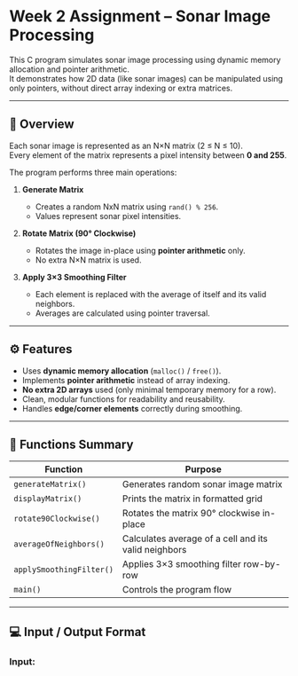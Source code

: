 # Week 2 Assignment – Sonar Image Processing

This C program simulates sonar image processing using dynamic memory allocation and pointer arithmetic.  
It demonstrates how 2D data (like sonar images) can be manipulated using only pointers, without direct array indexing or extra matrices.

---

## 🧭 Overview

Each sonar image is represented as an N×N matrix (2 ≤ N ≤ 10).  
Every element of the matrix represents a pixel intensity between **0 and 255**.

The program performs three main operations:

1. **Generate Matrix**  
   - Creates a random NxN matrix using `rand() % 256`.  
   - Values represent sonar pixel intensities.

2. **Rotate Matrix (90° Clockwise)**  
   - Rotates the image in-place using **pointer arithmetic** only.  
   - No extra N×N matrix is used.

3. **Apply 3×3 Smoothing Filter**  
   - Each element is replaced with the average of itself and its valid neighbors.  
   - Averages are calculated using pointer traversal.

---

## ⚙️ Features

- Uses **dynamic memory allocation** (`malloc()` / `free()`).
- Implements **pointer arithmetic** instead of array indexing.
- **No extra 2D arrays** used (only minimal temporary memory for a row).
- Clean, modular functions for readability and reusability.
- Handles **edge/corner elements** correctly during smoothing.

---

## 🧩 Functions Summary

| Function | Purpose |
|-----------|----------|
| `generateMatrix()` | Generates random sonar image matrix |
| `displayMatrix()` | Prints the matrix in formatted grid |
| `rotate90Clockwise()` | Rotates the matrix 90° clockwise in-place |
| `averageOfNeighbors()` | Calculates average of a cell and its valid neighbors |
| `applySmoothingFilter()` | Applies 3×3 smoothing filter row-by-row |
| `main()` | Controls the program flow |

---

## 💻 Input / Output Format

### **Input:**
